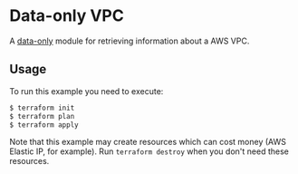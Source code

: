 # Data-only VPC

A [data-only](https://www.terraform.io/docs/language/modules/develop/composition.html#data-only-modules) module for retrieving information about a AWS VPC.

## Usage

To run this example you need to execute:

```bash
$ terraform init
$ terraform plan
$ terraform apply
```

Note that this example may create resources which can cost money (AWS Elastic IP, for example). Run `terraform destroy` when you don't need these resources.

<!-- BEGINNING OF PRE-COMMIT-TERRAFORM DOCS HOOK -->

<!-- END OF PRE-COMMIT-TERRAFORM DOCS HOOK -->
